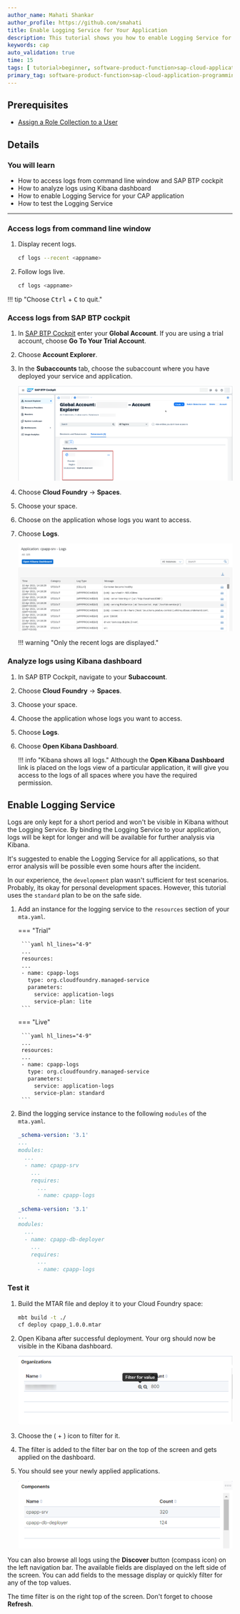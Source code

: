 ```yaml
---
author_name: Mahati Shankar
author_profile: https://github.com/smahati
title: Enable Logging Service for Your Application
description: This tutorial shows you how to enable Logging Service for your application.
keywords: cap
auto_validation: true
time: 15
tags: [ tutorial>beginner, software-product-function>sap-cloud-application-programming-model, programming-tool>node-js, software-product>sap-business-technology-platform, software-product>sap-fiori]
primary_tag: software-product-function>sap-cloud-application-programming-model
---
```


## Prerequisites
 - [Assign a Role Collection to a User](../Role-Assignment)

## Details
### You will learn
 - How to access logs from command line window and SAP BTP cockpit
 - How to analyze logs using Kibana dashboard
 - How to enable Logging Service for your CAP application
 - How to test the Logging Service
---

### Access logs from command line window

1. Display recent logs.

    ```bash
    cf logs --recent <appname>
    ```

2. Follow logs live.

    ```bash
    cf logs <appname>
    ```

!!! tip "Choose <kbd>Ctrl</kbd> + <kbd>C</kbd> to quit."

<!-- [VALIDATE_1] -->

### Access logs from SAP BTP cockpit

1. In [SAP BTP Cockpit](https://account.hana.ondemand.com/) enter your **Global Account**. If you are using a trial account, choose **Go To Your Trial Account**.

2. Choose **Account Explorer**.

3. In the **Subaccounts** tab, choose the subaccount where you have deployed your service and application.

    ![Choose Subaccount](markdown/images/choose_subaccount.png)

4. Choose **Cloud Foundry** &rarr; **Spaces**.

5. Choose your space.

6. Choose on the application whose logs you want to access.

7. Choose **Logs**.

    ![App Logs](markdown/images/cpapp-srv-logs.png)

    !!! warning "Only the recent logs are displayed."

### Analyze logs using Kibana dashboard

1. In SAP BTP Cockpit, navigate to your **Subaccount**.

2. Choose **Cloud Foundry** &rarr; **Spaces**.

3. Choose your space.

4. Choose the application whose logs you want to access.

5. Choose **Logs**.

6. Choose **Open Kibana Dashboard**.

    !!! info "Kibana shows all logs."
        Although the **Open Kibana Dashboard** link is placed on the logs view of a particular application, it will give you access to the logs of all spaces where you have the required permission.

## Enable Logging Service

Logs are only kept for a short period and won't be visible in Kibana without the Logging Service. By binding the Logging Service to your application, logs will be kept for longer and will be available for further analysis via Kibana.

It's suggested to enable the Logging Service for all applications, so that error analysis will be possible even some hours after the incident.

In our experience, the `development` plan wasn't sufficient for test scenarios. Probably, its okay for personal development spaces. However, this tutorial uses the `standard` plan to be on the safe side.

1. Add an instance for the logging service to the `resources` section of your `mta.yaml`.

    === "Trial"

        ```yaml hl_lines="4-9"
        ...
        resources:
        ...
        - name: cpapp-logs
          type: org.cloudfoundry.managed-service
          parameters:
            service: application-logs
            service-plan: lite
        ```
    === "Live"

        ```yaml hl_lines="4-9"
        ...
        resources:
        ...
        - name: cpapp-logs
          type: org.cloudfoundry.managed-service
          parameters:
            service: application-logs
            service-plan: standard
        ```

2. Bind the logging service instance to the following `modules` of the `mta.yaml`.

    <!-- cpes-file mta.yaml:$.modules[?(@.name=="cpapp-srv")].requires[?(@.name=="cpapp-logs")] -->
    ```yaml hl_lines="9-9"
    _schema-version: '3.1'
    ...
    modules:
      ...
      - name: cpapp-srv
        ...
        requires:
          ...
          - name: cpapp-logs
    ```

    <!-- cpes-file mta.yaml:$.modules[?(@.name=="cpapp-db-deployer")].requires[?(@.name=="cpapp-logs")] -->
    ```yaml hl_lines="9-9"
    _schema-version: '3.1'
    ...
    modules:
      ...
      - name: cpapp-db-deployer
        ...
        requires:
          ...
          - name: cpapp-logs
    ```

### Test it

1. Build the MTAR file and deploy it to your Cloud Foundry space:

    ```bash
    mbt build -t ./
    cf deploy cpapp_1.0.0.mtar
    ```

2. Open Kibana after successful deployment. Your org should now be visible in the Kibana dashboard.

    ![Kibana: Filter Org](markdown/images/kibana_filter_org.png)

3. Choose the ( &#x2B; ) icon to filter for it.

4. The filter is added to the filter bar on the top of the screen and gets applied on the dashboard.

5. You should see your newly applied applications.

    ![Kibana: Components](markdown/images/kibana_components.png)

You can also browse all logs using the **Discover** button (compass icon) on the left navigation bar.
The available fields are displayed on the left side of the screen. You can add fields to the message display or quickly filter for any of the top values.

The time filter is on the right top of the screen. Don't forget to choose **Refresh**.

